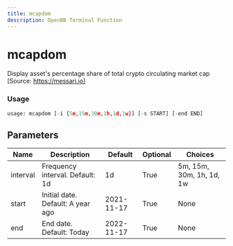 ```yaml
---
title: mcapdom
description: OpenBB Terminal Function
---
```


# mcapdom

Display asset's percentage share of total crypto circulating market cap [Source: https://messari.io]

### Usage 
```python
usage: mcapdom [-i {5m,15m,30m,1h,1d,1w}] [-s START] [-end END]
```

## Parameters

| Name | Description | Default | Optional | Choices |
| ---- | ----------- | ------- | -------- | ------- |
| interval | Frequency interval. Default: 1d | 1d | True | 5m, 15m, 30m, 1h, 1d, 1w |
| start | Initial date. Default: A year ago | 2021-11-17 | True | None |
| end | End date. Default: Today | 2022-11-17 | True | None |


